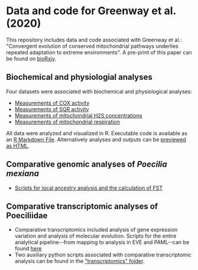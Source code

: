 # Data and code for Greenway et al. (2020)
This repository includes data and code associated with Greenway et al.: "Convergent evolution of conserved mitochondrial pathways underlies repeated adaptation to extreme environments". A pre-print of this paper can be found on [bioRxiv](https://www.biorxiv.org/content/10.1101/2020.02.24.959916v2).

## Biochemical and physiologial analyses
Four datasets were associated with biochemical and physiological analyses:
- [Measurements of COX activity](https://github.com/michitobler/convergent_h2s_evolution/blob/master/physiology/cox_data_final.csv)
- [Measurements of SQR activity](https://github.com/michitobler/convergent_h2s_evolution/blob/master/physiology//SQRactivity.csv)
- [Measurements of mitochondrial H2S concentrations](https://github.com/michitobler/convergent_h2s_evolution/blob/master/physiology/mitoA_data.csv)
- [Measurements of mitochondrial respiration](https://github.com/michitobler/convergent_h2s_evolution/blob/master/physiology/mitochondrialrespiration.csv)

All data were analyzed and visualized in R. Executable code is available as an [R Markdown File](https://github.com/michitobler/convergent_h2s_evolution/blob/master/physiology/greenway_etal_analyses2.Rmd). Alternatively analyses and outputs can be [previewed as HTML](https://rawcdn.githack.com/michitobler/convergent_h2s_evolution/e804d3029742b6ae325ca7838299a546378b5220/physiology/greenway_etal_analyses2.html). 

## Comparative genomic analyses of *Poecilia mexiana*
- [Scripts for local ancestry analysis and the calculation of FST](https://github.com/michitobler/convergent_h2s_evolution/blob/master/fst_saguaro.md)

## Comparative transcriptomic analyses of Poeciliidae
- Comparative transcriptomics included analysis of gene expression variation and analysis of molecular evolution. Scripts for the entire analytical pipeline--from mapping to analysis in EVE and PAML--can be found [here](https://github.com/michitobler/convergent_h2s_evolution/blob/master/transcriptomics/mapping_to_EVE.txt)
- Two auxiliary python scripts associated with comparative transcriptomic analysis can be found in the ["transcriptomics" folder](https://github.com/michitobler/convergent_h2s_evolution/tree/master/transcriptomics).
